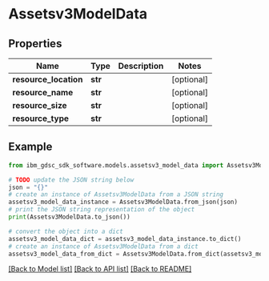 # Assetsv3ModelData


## Properties

Name | Type | Description | Notes
------------ | ------------- | ------------- | -------------
**resource_location** | **str** |  | [optional] 
**resource_name** | **str** |  | [optional] 
**resource_size** | **str** |  | [optional] 
**resource_type** | **str** |  | [optional] 

## Example

```python
from ibm_gdsc_sdk_software.models.assetsv3_model_data import Assetsv3ModelData

# TODO update the JSON string below
json = "{}"
# create an instance of Assetsv3ModelData from a JSON string
assetsv3_model_data_instance = Assetsv3ModelData.from_json(json)
# print the JSON string representation of the object
print(Assetsv3ModelData.to_json())

# convert the object into a dict
assetsv3_model_data_dict = assetsv3_model_data_instance.to_dict()
# create an instance of Assetsv3ModelData from a dict
assetsv3_model_data_from_dict = Assetsv3ModelData.from_dict(assetsv3_model_data_dict)
```
[[Back to Model list]](../README.md#documentation-for-models) [[Back to API list]](../README.md#documentation-for-api-endpoints) [[Back to README]](../README.md)


